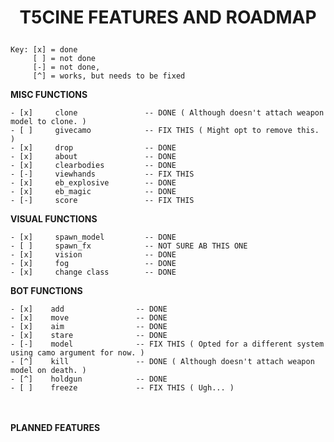 # <p style="text-align: center;">**T5CINE FEATURES AND ROADMAP**</p>

    Key: [x] = done
         [ ] = not done
         [-] = not done, 
         [^] = works, but needs to be fixed

**MISC FUNCTIONS**

    - [x]     clone               -- DONE ( Although doesn't attach weapon model to clone. )
    - [ ]     givecamo            -- FIX THIS ( Might opt to remove this. )
    - [x]     drop                -- DONE
    - [x]     about               -- DONE
    - [x]     clearbodies         -- DONE
    - [-]     viewhands           -- FIX THIS
    - [x]     eb_explosive        -- DONE
    - [x]     eb_magic            -- DONE
    - [-]     score               -- FIX THIS

**VISUAL FUNCTIONS**

    - [x]     spawn_model         -- DONE
    - [ ]     spawn_fx            -- NOT SURE AB THIS ONE
    - [x]     vision              -- DONE
    - [x]     fog                 -- DONE
    - [x]     change class        -- DONE

**BOT FUNCTIONS**

    - [x]    add                -- DONE
    - [x]    move               -- DONE
    - [x]    aim                -- DONE
    - [x]    stare              -- DONE
    - [-]    model              -- FIX THIS ( Opted for a different system using camo argument for now. )
    - [^]    kill               -- DONE ( Although doesn't attach weapon model on death. )
    - [^]    holdgun            -- DONE
    - [ ]    freeze             -- FIX THIS ( Ugh... )

<br/><br/>
**PLANNED FEATURES**
